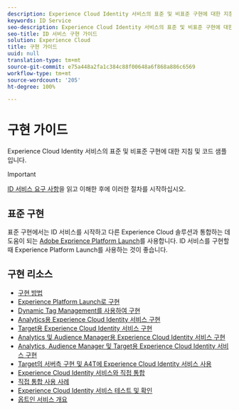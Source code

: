 ```yaml
---
description: Experience Cloud Identity 서비스의 표준 및 비표준 구현에 대한 지침 및 코드 샘플입니다.
keywords: ID Service
seo-description: Experience Cloud Identity 서비스의 표준 및 비표준 구현에 대한 지침 및 코드 샘플입니다.
seo-title: ID 서비스 구현 가이드
solution: Experience Cloud
title: 구현 가이드
uuid: null
translation-type: tm+mt
source-git-commit: e75a448a2fa1c384c88f00648a6f868a886c6569
workflow-type: tm+mt
source-wordcount: '205'
ht-degree: 100%

---
```



# 구현 가이드

Experience Cloud Identity 서비스의 표준 및 비표준 구현에 대한 지침 및 코드 샘플입니다.

>[!IMPORTANT]
>
>[ID 서비스 요구 사항](../reference/requirements.md)을 읽고 이해한 후에 이러한 절차를 시작하십시오.

## 표준 구현

표준 구현에서는 ID 서비스를 시작하고 다른 Experience Cloud 솔루션과 통합하는 데 도움이 되는 [Adobe Exprience Platform Launch](https://docs.adobelaunch.com/)를 사용합니다. ID 서비스를 구현할 때 Experience Platform Launch를 사용하는 것이 좋습니다.

## 구현 리소스

* [구현 방법](implementation-methods.md)
* [Experience Platform Launch로 구현](ecid-implement-with-launch.md)
* [Dynamic Tag Management를 사용하여 구현](standard.md)
* [Analytics용 Experience Cloud Identity 서비스 구현](setup-analytics.md)
* [Target용 Experience Cloud Identity 서비스 구현](setup-target.md)
* [Analytics 및 Audience Manager용 Experience Cloud Identity 서비스 구현](setup-aam-analytics.md)
* [Analytics, Audience Manager 및 Target용 Experience Cloud Identity 서비스 구현](setup-aam-analytics-target.md)
* [Target의 서버측 구현 및 A4T에 Experience Cloud Identity 서비스 사용](ecid-a4t-target.md)
* [Experience Cloud Identity 서비스와 직접 통합](direct-integration.md)
* [직접 통합 사용 사례](direct-integration-examples.md)
* [Experience Cloud Identity 서비스 테스트 및 확인](test-verify.md)
* [옵트인 서비스 개요](opt-in-service/optin-overview.md)
